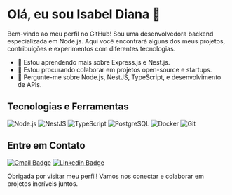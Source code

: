 # Olá, eu sou Isabel Diana 👋

Bem-vindo ao meu perfil no GitHub! Sou uma desenvolvedora backend especializada em Node.js. Aqui você encontrará alguns dos meus projetos, contribuições e experimentos com diferentes tecnologias.


  - 🌱 Estou aprendendo mais sobre Express.js e Nest.js.
  - 👯 Estou procurando colaborar em projetos open-source e startups.
  - 💬 Pergunte-me sobre Node.js, NestJS, TypeScript, e desenvolvimento de APIs.


   ## Tecnologias e Ferramentas

![Node.js](https://img.shields.io/badge/Node.js-339933?style=for-the-badge&logo=nodedotjs&logoColor=white)
![NestJS](https://img.shields.io/badge/NestJS-E0234E?style=for-the-badge&logo=nestjs&logoColor=white)
![TypeScript](https://img.shields.io/badge/TypeScript-007ACC?style=for-the-badge&logo=typescript&logoColor=white)
![PostgreSQL](https://img.shields.io/badge/PostgreSQL-336791?style=for-the-badge&logo=postgresql&logoColor=white)
![Docker](https://img.shields.io/badge/Docker-2496ED?style=for-the-badge&logo=docker&logoColor=white)
![Git](https://img.shields.io/badge/Git-F05032?style=for-the-badge&logo=git&logoColor=white)

 ## Entre em Contato


  [![Gmail Badge](https://img.shields.io/badge/-Email-000030?style=flatsquare&logo=Gmail&logoColor=red&link=mailto:isabeldiana.lima@gmail.com)](mailto:isabeldiana.lima@gmail.com)
 [![Linkedin Badge](https://img.shields.io/badge/-LinkedIn-000030?style=flat-square&logo=Linkedin&logoColor=white&link=https://https://www.linkedin.com/in/isabel-diana/)](https://www.linkedin.com/in/isabel-diana/)
 <div>

 Obrigada por visitar meu perfil! Vamos nos conectar e colaborar em projetos incríveis juntos.
